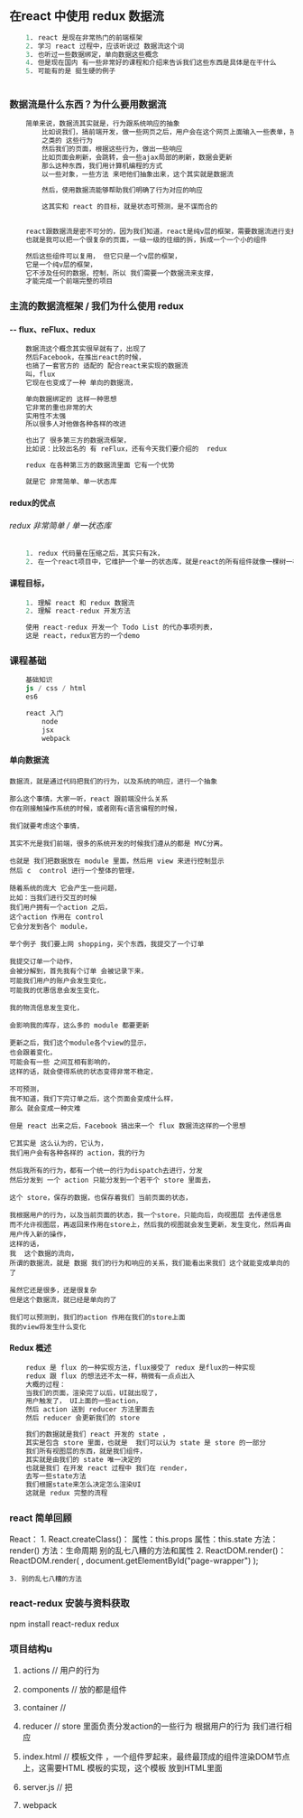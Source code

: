 ##  在react 中使用 redux 数据流
```s
    1. react 是现在非常热门的前端框架
    2. 学习 react 过程中，应该听说过 数据流这个词
    3. 也听过一些数据绑定，单向数据这些概念
    4. 但是现在国内 有一些非常好的课程和介绍来告诉我们这些东西是具体是在干什么
    5. 可能有的是 挺生硬的例子
    

```

### 数据流是什么东西？为什么要用数据流

```s
    简单来说，数据流其实就是，行为跟系统响应的抽象
        比如说我们，搞前端开发，做一些网页之后，用户会在这个网页上面输入一些表单，按 一些按钮，可能还会有一些拖拽呀
        之类的 这些行为
        然后我们的页面，根据这些行为，做出一些响应
        比如页面会刷新，会跳转，会一些ajax局部的刷新，数据会更新
        那么这种东西，我们用计算机编程的方式
        以一些对象，一些方法 来吧他们抽象出来，这个其实就是数据流

        然后，使用数据流能够帮助我们明确了行为对应的响应

        这其实和 react 的目标，就是状态可预测，是不谋而合的
        
```
```s
    react跟数据流是密不可分的，因为我们知道，react是纯v层的框架，需要数据流进行支撑，它只负责视图，它在视图层做得非常优秀，把视图层做成 这种组件化的
    也就是我可以把一个很复杂的页面，一级一级的往细的拆，拆成一个一个小的组件

    然后这些组件可以复用， 但它只是一个v层的框架，
    它是一个纯v层的框架，
    它不涉及任何的数据，控制，所以 我们需要一个数据流来支撑，
    才能完成一个前端完整的项目

```
### 主流的数据流框架 / 我们为什么使用 redux
####    -- flux、reFlux、redux
```s
    数据流这个概念其实很早就有了，出现了
    然后Facebook，在推出react的时候，
    也搞了一套官方的 适配的 配合react来实现的数据流
    叫，flux
    它现在也变成了一种 单向的数据流，

    单向数据绑定的 这样一种思想
    它非常的重也非常的大
    实用性不太强
    所以很多人对他做各种各样的改进

    也出了 很多第三方的数据流框架，
    比如说：比较出名的 有 reFlux，还有今天我们要介绍的  redux

    redux 在各种第三方的数据流里面 它有一个优势

    就是它 非常简单、单一状态库
```
#### redux的优点
###### redux 非常简单 / 单一状态库
```s
    1. redux 代码量在压缩之后，其实只有2k，
    2. 在一个react项目中，它维护一个单一的状态库，就是react的所有组件就像一棵树一样
``` 

#### 课程目标，
```s
    1. 理解 react 和 redux 数据流
    2. 理解 react-redux 开发方法

    使用 react-redux 开发一个 Todo List 的代办事项列表，
    这是 react，redux官方的一个demo

```

### 课程基础
```s
    基础知识
    js / css / html
    es6 

    react 入门
        node
        jsx
        webpack
```


#### 单向数据流

    数据流，就是通过代码把我们的行为，以及系统的响应，进行一个抽象

    那么这个事情，大家一听，react 跟前端没什么关系
    你在刚接触操作系统的时候，或者刚有c语言编程的时候，

    我们就要考虑这个事情，

    其实不光是我们前端，很多的系统开发的时候我们遵从的都是 MVC分离。

    也就是 我们把数据放在 module 里面，然后用 view 来进行控制显示
    然后 c  control 进行一个整体的管理，

    随着系统的庞大 它会产生一些问题，
    比如：当我们进行交互的时候
    我们用户拥有一个action 之后，
    这个action 作用在 control
    它会分发到各个 module，

    举个例子 我们要上网 shopping，买个东西，我提交了一个订单

    我提交订单一个动作，
    会被分解到，首先我有个订单 会被记录下来，
    可能我们用户的账户会发生变化，
    可能我的优惠信息会发生变化，

    我的物流信息发生变化，

    会影响我的库存，这么多的 module 都要更新

    更新之后，我们这个module各个view的显示，
    也会跟着变化，
    可能会有一些 之间互相有影响的，
    这样的话，就会使得系统的状态变得非常不稳定，

    不可预测，
    我不知道，我们下完订单之后，这个页面会变成什么样，
    那么 就会变成一种灾难

    但是 react 出来之后，Facebook 搞出来一个 flux 数据流这样的一个思想

    它其实是 这么认为的，它认为，
    我们用户会有各种各样的 action，我的行为

    然后我所有的行为，都有一个统一的行为dispatch去进行，分发
    然后分发到 一个 action 只能分发到一个若干个 store 里面去，

    这个 store，保存的数据，也保存着我们 当前页面的状态，

    我根据用户的行为，以及当前页面的状态，我一个store，只能向后，向视图层 去传递信息
    而不允许视图层，再返回来作用在store上，然后我的视图就会发生更新，发生变化，然后再由用户传入新的操作，
    这样的话，
    我  这个数据的流向，
    所谓的数据流，就是 数据 我们的行为和响应的关系，我们能看出来我们 这个就能变成单向的了

    虽然它还是很多，还是很复杂
    但是这个数据流，就已经是单向的了

    我们可以预测到，我们的action 作用在我们的store上面
    我的view将发生什么变化


#### Redux 概述
```s
    redux 是 flux 的一种实现方法，flux接受了 redux 是flux的一种实现
    redux 跟 flux 的想法还不太一样，稍微有一点点出入
    大概的过程：
    当我们的页面，渲染完了以后，UI就出现了，
    用户触发了， UI上面的一些action，
    然后 action 送到 reducer 方法里面去
    然后 reducer 会更新我们的 store

    我们的数据就是我们 react 开发的 state ，
    其实是包含 store 里面，也就是  我们可以认为 state 是 store 的一部分
    我们所有视图层的东西，就是我们组件，
    其实就是由我们的 state 唯一决定的
    也就是我们 在开发 react 过程中 我们在 render，
    去写一些state方法
    我们根据state来怎么决定怎么渲染UI
    这就是 redux 完整的流程

```

### react 简单回顾

React：
    1. React.createClass()：
        属性：this.props
        属性：this.state
        方法：render()
        方法：生命周期
        别的乱七八糟的方法和属性
    2. ReactDOM.render()：
        ReactDOM.render(
            <ThisPage/>,
            document.getElementById("page-wrapper")
        );
    
    3. 别的乱七八糟的方法
### react-redux 安装与资料获取

npm install react-redux redux 

### 项目结构u
1. actions  // 用户的行为
2. components  // 放的都是组件
3. container   // 
4. reducer  // store 里面负责分发action的一些行为 根据用户的行为 我们进行相应

5. index.html  // 模板文件 ，一个组件罗起来，最终最顶成的组件渲染DOM节点上，这需要HTML 模板的实现，这个模板 放到HTML里面
6. server.js   // 把

7. webpack










